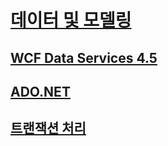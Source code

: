 # [데이터 및 모델링](index.md)
## [WCF Data Services 4.5](wcf/)
## [ADO.NET](adonet/)
## [트랜잭션 처리](transactions/)
